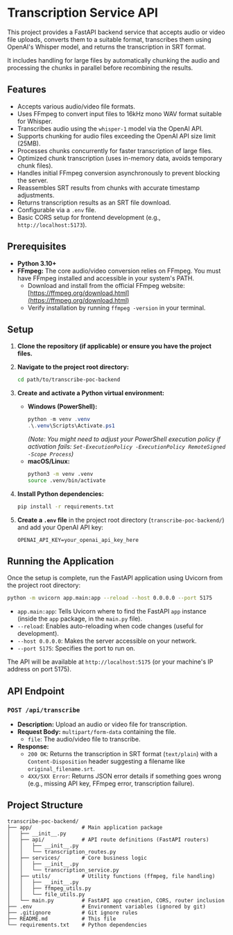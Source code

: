 # Transcription Service API

This project provides a FastAPI backend service that accepts audio or video file uploads, converts them to a suitable format, transcribes them using OpenAI's Whisper model, and returns the transcription in SRT format.

It includes handling for large files by automatically chunking the audio and processing the chunks in parallel before recombining the results.

## Features

*   Accepts various audio/video file formats.
*   Uses FFmpeg to convert input files to 16kHz mono WAV format suitable for Whisper.
*   Transcribes audio using the `whisper-1` model via the OpenAI API.
*   Supports chunking for audio files exceeding the OpenAI API size limit (25MB).
*   Processes chunks concurrently for faster transcription of large files.
*   Optimized chunk transcription (uses in-memory data, avoids temporary chunk files).
*   Handles initial FFmpeg conversion asynchronously to prevent blocking the server.
*   Reassembles SRT results from chunks with accurate timestamp adjustments.
*   Returns transcription results as an SRT file download.
*   Configurable via a `.env` file.
*   Basic CORS setup for frontend development (e.g., `http://localhost:5173`).

## Prerequisites

*   **Python 3.10+**
*   **FFmpeg:** The core audio/video conversion relies on FFmpeg. You must have FFmpeg installed and accessible in your system's PATH.
    *   Download and install from the official FFmpeg website: [https://ffmpeg.org/download.html](https://ffmpeg.org/download.html)
    *   Verify installation by running `ffmpeg -version` in your terminal.

## Setup

1.  **Clone the repository (if applicable) or ensure you have the project files.**

2.  **Navigate to the project root directory:**
    ```bash
    cd path/to/transcribe-poc-backend
    ```

3.  **Create and activate a Python virtual environment:**
    *   **Windows (PowerShell):**
        ```powershell
        python -m venv .venv
        .\.venv\Scripts\Activate.ps1
        ```
        *(Note: You might need to adjust your PowerShell execution policy if activation fails: `Set-ExecutionPolicy -ExecutionPolicy RemoteSigned -Scope Process`)*
    *   **macOS/Linux:**
        ```bash
        python3 -m venv .venv
        source .venv/bin/activate
        ```

4.  **Install Python dependencies:**
    ```bash
    pip install -r requirements.txt
    ```

5.  **Create a `.env` file** in the project root directory (`transcribe-poc-backend/`) and add your OpenAI API key:
    ```dotenv
    OPENAI_API_KEY=your_openai_api_key_here
    ```

## Running the Application

Once the setup is complete, run the FastAPI application using Uvicorn from the project root directory:

```bash
python -m uvicorn app.main:app --reload --host 0.0.0.0 --port 5175
```

*   `app.main:app`: Tells Uvicorn where to find the FastAPI `app` instance (inside the `app` package, in the `main.py` file).
*   `--reload`: Enables auto-reloading when code changes (useful for development).
*   `--host 0.0.0.0`: Makes the server accessible on your network.
*   `--port 5175`: Specifies the port to run on.

The API will be available at `http://localhost:5175` (or your machine's IP address on port 5175).

## API Endpoint

### `POST /api/transcribe`

*   **Description:** Upload an audio or video file for transcription.
*   **Request Body:** `multipart/form-data` containing the file.
    *   `file`: The audio/video file to transcribe.
*   **Response:**
    *   `200 OK`: Returns the transcription in SRT format (`text/plain`) with a `Content-Disposition` header suggesting a filename like `original_filename.srt`.
    *   `4XX/5XX Error`: Returns JSON error details if something goes wrong (e.g., missing API key, FFmpeg error, transcription failure).

## Project Structure

```
transcribe-poc-backend/
├── app/                # Main application package
│   ├── __init__.py
│   ├── api/            # API route definitions (FastAPI routers)
│   │   ├── __init__.py
│   │   └── transcription_routes.py
│   ├── services/       # Core business logic
│   │   ├── __init__.py
│   │   └── transcription_service.py
│   ├── utils/          # Utility functions (ffmpeg, file handling)
│   │   ├── __init__.py
│   │   ├── ffmpeg_utils.py
│   │   └── file_utils.py
│   └── main.py         # FastAPI app creation, CORS, router inclusion
├── .env                # Environment variables (ignored by git)
├── .gitignore          # Git ignore rules
├── README.md           # This file
└── requirements.txt    # Python dependencies
``` 